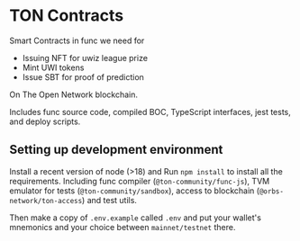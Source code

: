 # TON Contracts 

Smart Contracts in func we need for 
- Issuing NFT for uwiz league prize 
- Mint UWI tokens
- Issue SBT for proof of prediction

On The Open Network blockchain.

Includes func source code, compiled BOC, TypeScript interfaces, jest tests, and deploy scripts. 

## Setting up development environment

Install a recent version of node (>18) and
Run `npm install` to install all the requirements. Including func compiler (`@ton-community/func-js`), TVM emulator for tests (`@ton-community/sandbox`), access to blockchain (`@orbs-network/ton-access`) and test utils.

Then make a copy of `.env.example` called `.env` and put your wallet's mnemonics and your choice between `mainnet/testnet` there.
